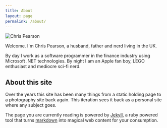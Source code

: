 ```yaml
---
title: About
layout: page
permalink: /about/
---
```

<img class="pull-left padded"
     title="Chris Pearson"
	 alt="Chris Pearson"
	 src="/images/About-150x150.jpg"
	 srcset="/images/About-150x150.jpg, /images/About-150x150@2x.jpg 2x" />

Welcome. I'm Chris Pearson, a husband, father and nerd living in the UK.

By day I work as a software programmer in the finance industry using Microsoft .NET technologies. By night I am an Apple fan boy, LEGO enthusiast and mediocre sci-fi nerd.

## About this site

Over the years this site has been many things from a static holding page to a photography site back again.  This iteration sees it back as a personal site where any subject goes.

The page you are currently reading is powered by [Jekyll](http://jekyllrb.com/), a ruby powered tool that turns [markdown](http://daringfireball.net/projects/markdown/) into magical web content for your consumption.
